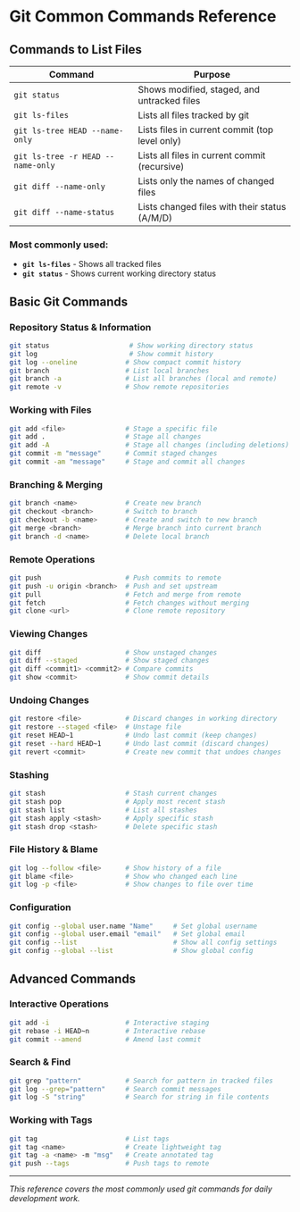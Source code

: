 # Git Common Commands Reference

## **Commands to List Files**

| Command | Purpose |
|---------|---------|
| `git status` | Shows modified, staged, and untracked files |
| `git ls-files` | Lists all files tracked by git |
| `git ls-tree HEAD --name-only` | Lists files in current commit (top level only) |
| `git ls-tree -r HEAD --name-only` | Lists all files in current commit (recursive) |
| `git diff --name-only` | Lists only the names of changed files |
| `git diff --name-status` | Lists changed files with their status (A/M/D) |

### **Most commonly used:**
- **`git ls-files`** - Shows all tracked files
- **`git status`** - Shows current working directory status

## **Basic Git Commands**

### **Repository Status & Information**
```bash
git status                    # Show working directory status
git log                       # Show commit history
git log --oneline            # Show compact commit history
git branch                   # List local branches
git branch -a                # List all branches (local and remote)
git remote -v                # Show remote repositories
```

### **Working with Files**
```bash
git add <file>               # Stage a specific file
git add .                    # Stage all changes
git add -A                   # Stage all changes (including deletions)
git commit -m "message"      # Commit staged changes
git commit -am "message"     # Stage and commit all changes
```

### **Branching & Merging**
```bash
git branch <name>            # Create new branch
git checkout <branch>        # Switch to branch
git checkout -b <name>       # Create and switch to new branch
git merge <branch>           # Merge branch into current branch
git branch -d <name>         # Delete local branch
```

### **Remote Operations**
```bash
git push                     # Push commits to remote
git push -u origin <branch>  # Push and set upstream
git pull                     # Fetch and merge from remote
git fetch                    # Fetch changes without merging
git clone <url>              # Clone remote repository
```

### **Viewing Changes**
```bash
git diff                     # Show unstaged changes
git diff --staged            # Show staged changes
git diff <commit1> <commit2> # Compare commits
git show <commit>            # Show commit details
```

### **Undoing Changes**
```bash
git restore <file>           # Discard changes in working directory
git restore --staged <file>  # Unstage file
git reset HEAD~1             # Undo last commit (keep changes)
git reset --hard HEAD~1      # Undo last commit (discard changes)
git revert <commit>          # Create new commit that undoes changes
```

### **Stashing**
```bash
git stash                    # Stash current changes
git stash pop                # Apply most recent stash
git stash list               # List all stashes
git stash apply <stash>      # Apply specific stash
git stash drop <stash>       # Delete specific stash
```

### **File History & Blame**
```bash
git log --follow <file>      # Show history of a file
git blame <file>             # Show who changed each line
git log -p <file>            # Show changes to file over time
```

### **Configuration**
```bash
git config --global user.name "Name"     # Set global username
git config --global user.email "email"   # Set global email
git config --list                        # Show all config settings
git config --global --list               # Show global config
```

## **Advanced Commands**

### **Interactive Operations**
```bash
git add -i                   # Interactive staging
git rebase -i HEAD~n         # Interactive rebase
git commit --amend           # Amend last commit
```

### **Search & Find**
```bash
git grep "pattern"           # Search for pattern in tracked files
git log --grep="pattern"     # Search commit messages
git log -S "string"          # Search for string in file contents
```

### **Working with Tags**
```bash
git tag                      # List tags
git tag <name>               # Create lightweight tag
git tag -a <name> -m "msg"   # Create annotated tag
git push --tags              # Push tags to remote
```

---

*This reference covers the most commonly used git commands for daily development work.*